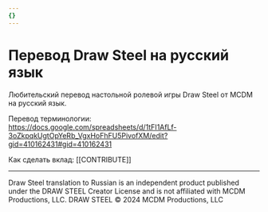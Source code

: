 ```yaml
---
{}
---
```

# Перевод Draw Steel на русский язык

Любительский перевод настольной ролевой игры Draw Steel от MCDM на русский язык.

Перевод терминологии: https://docs.google.com/spreadsheets/d/1tFI1AfLf-3oZkpqkUgtOpYeRb_VgxHoFhFU5PivofXM/edit?gid=410162431#gid=410162431

Как сделать вклад: [[CONTRIBUTE]]

---

Draw Steel translation to Russian is an independent product published under the DRAW STEEL Creator License and is not affiliated with MCDM Productions, LLC. DRAW STEEL © 2024 MCDM Productions, LLC